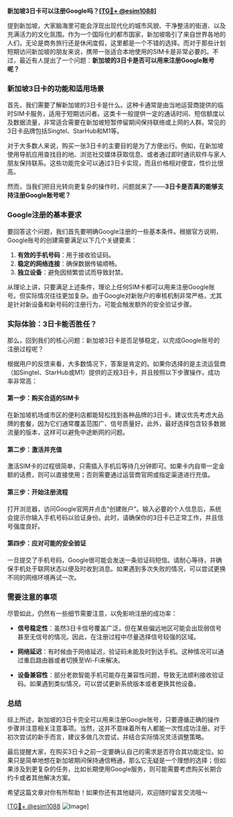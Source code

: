 **新加坡3日卡可以注册Google吗？[[TG💪+ @esim1088](https://t.me/s/esim1088)]**

提到新加坡，大家脑海里可能会浮现出现代化的城市风貌、干净整洁的街道、以及充满活力的文化氛围。作为一个国际化的都市国家，新加坡吸引了来自世界各地的人们，无论是商务旅行还是休闲度假，这里都是一个不错的选择。而对于那些计划短期访问新加坡的朋友来说，携带一张适合本地使用的SIM卡是非常必要的。不过，最近有人提出了一个问题：**新加坡的3日卡是否可以用来注册Google账号呢？**

### 新加坡3日卡的功能和适用场景

首先，我们需要了解新加坡的3日卡是什么。这种卡通常是由当地运营商提供的临时SIM卡服务，适用于短期访问者。这类卡一般提供一定的通话时间、短信额度以及数据流量，非常适合需要在新加坡短暂停留期间保持联络或上网的人群。常见的3日卡品牌包括Singtel、StarHub和M1等。

对于大多数人来说，购买一张3日卡的主要目的是为了方便出行。例如，在新加坡使用导航应用查找目的地、浏览社交媒体获取信息、或者通过即时通讯软件与家人朋友保持联系。这些功能完全可以通过3日卡实现，而且价格相对便宜，性价比很高。

然而，当我们把目光转向更复杂的操作时，问题就来了——**3日卡是否真的能够支持注册Google账号呢？**

### Google注册的基本要求

要回答这个问题，我们首先要明确Google注册的一些基本条件。根据官方说明，Google账号的创建需要满足以下几个关键要素：

1. **有效的手机号码**：用于接收验证码。
2. **稳定的网络连接**：确保数据传输顺畅。
3. **独立设备**：避免因频繁尝试而导致封禁。

从理论上讲，只要满足上述条件，理论上任何SIM卡都可以用来注册Google账号。但实际情况往往更加复杂。由于Google对新账户的审核机制非常严格，尤其是针对新设备和新号码的注册行为，可能会触发额外的安全验证步骤。

### 实际体验：3日卡能否胜任？

那么，回到我们的核心问题：新加坡3日卡是否足够稳定，以完成Google账号的注册过程呢？

根据用户的反馈来看，大多数情况下，答案是肯定的。如果你选择的是主流运营商（如Singtel、StarHub或M1）提供的正规3日卡，并且按照以下步骤操作，成功率非常高：

#### 第一步：购买合适的SIM卡
在新加坡机场或市区的便利店都能轻松找到各种品牌的3日卡。建议优先考虑大品牌的套餐，因为它们通常覆盖范围广、信号质量好。此外，最好选择包含较多数据流量的版本，这样可以避免中途断网的问题。

#### 第二步：激活并充值
激活SIM卡的过程很简单，只需插入手机后等待几分钟即可。如果卡内自带一定金额的话费，则可以直接使用；否则需要通过运营商官网或指定渠道进行充值。

#### 第三步：开始注册流程
打开浏览器，访问Google官网并点击“创建账户”。输入必要的个人信息后，系统会提示你输入手机号码以验证身份。此时，请确保你的3日卡已正常工作，并且信号强度良好。

#### 第四步：应对可能的安全验证
一旦提交了手机号码，Google很可能会发送一条验证码短信。请耐心等待，并确保手机处于联网状态以便及时收到消息。如果遇到多次失败的情况，可以尝试更换不同的网络环境再试一次。

### 需要注意的事项

尽管如此，仍然有一些细节需要注意，以免影响注册的成功率：

- **信号稳定性**：虽然3日卡信号覆盖广泛，但在某些偏远地区可能会出现弱信号甚至无信号的情况。因此，在注册过程中尽量选择信号较强的区域。
  
- **网络延迟**：有时候由于网络延迟，验证码未能及时到达手机。这种情况可以通过重启路由器或者切换至Wi-Fi来解决。

- **设备兼容性**：部分老款智能手机可能存在兼容性问题，导致无法顺利接收验证码。如果遇到类似情况，可以尝试更新系统版本或者更换其他设备。

### 总结

综上所述，新加坡的3日卡完全可以用来注册Google账号，只要遵循正确的操作步骤并注意相关注意事项。当然，这并不意味着所有人都能一次性成功注册。对于初次尝试的新手而言，建议多做几次尝试，并结合实际情况灵活调整策略。

最后提醒大家，在购买3日卡之前一定要确认自己的需求是否符合其功能定位。如果只是简单地想在新加坡期间保持通信畅通，那么它无疑是一个理想的选择；但如果涉及到更复杂的任务，比如长期使用Google服务，则可能需要考虑购买长期合约卡或者其他解决方案。

希望这篇文章对你有所帮助！如果你还有其他疑问，欢迎随时留言交流哦～

[[TG💪+ @esim1088](https://t.me/s/esim1088) ![Image](https://i.postimg.cc/4NQfJmqS/Snipaste-2025-05-13-00-14-12.png)]